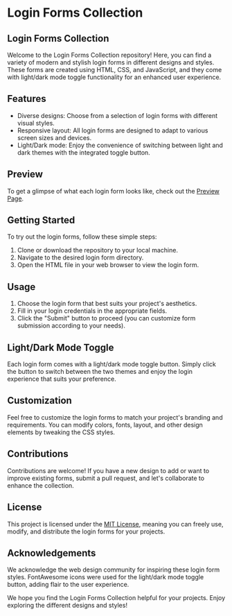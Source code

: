 # Login Forms Collection

## Login Forms Collection
  

Welcome to the Login Forms Collection repository! Here, you can find a variety of modern and stylish login forms in different designs and styles. These forms are created using HTML, CSS, and JavaScript, and they come with light/dark mode toggle functionality for an enhanced user experience.

## Features

- Diverse designs: Choose from a selection of login forms with different visual styles.
- Responsive layout: All login forms are designed to adapt to various screen sizes and devices.
- Light/Dark mode: Enjoy the convenience of switching between light and dark themes with the integrated toggle button.

## Preview

To get a glimpse of what each login form looks like, check out the [Preview Page](preview.md).

## Getting Started

To try out the login forms, follow these simple steps:

1. Clone or download the repository to your local machine.
2. Navigate to the desired login form directory.
3. Open the HTML file in your web browser to view the login form.

## Usage

1. Choose the login form that best suits your project's aesthetics.
2. Fill in your login credentials in the appropriate fields.
3. Click the "Submit" button to proceed (you can customize form submission according to your needs).

## Light/Dark Mode Toggle

Each login form comes with a light/dark mode toggle button. Simply click the button to switch between the two themes and enjoy the login experience that suits your preference.

## Customization

Feel free to customize the login forms to match your project's branding and requirements. You can modify colors, fonts, layout, and other design elements by tweaking the CSS styles.

## Contributions

Contributions are welcome! If you have a new design to add or want to improve existing forms, submit a pull request, and let's collaborate to enhance the collection.

## License

This project is licensed under the [MIT License](LICENSE), meaning you can freely use, modify, and distribute the login forms for your projects.

## Acknowledgements

We acknowledge the web design community for inspiring these login form styles. FontAwesome icons were used for the light/dark mode toggle button, adding flair to the user experience.

We hope you find the Login Forms Collection helpful for your projects. Enjoy exploring the different designs and styles!

